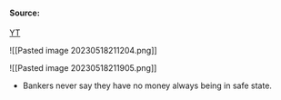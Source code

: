 #### Source:
[YT](https://www.youtube.com/watch?v=u2yvDHVVgZk&list=PLXj4XH7LcRfDrdQuJTHIPmKMpa7eYVaPm&index=43)

![[Pasted image 20230518211204.png]]

![[Pasted image 20230518211905.png]]

* Bankers never say they have no money always being in safe state.
